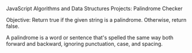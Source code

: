 JavaScript Algorithms and Data Structures Projects: Palindrome Checker

Objective: Return true if the given string is a palindrome. Otherwise, return false.

A palindrome is a word or sentence that's spelled the same way both forward and backward, ignoring punctuation, case, and spacing.
